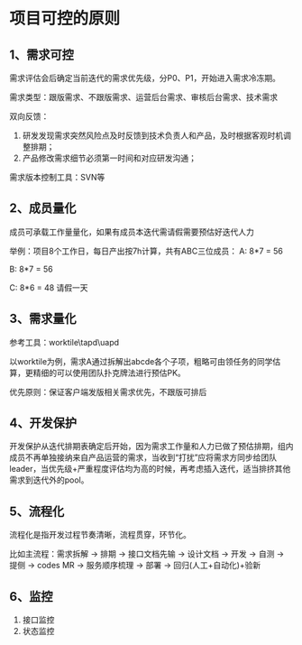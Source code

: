 # 项目可控的原则
## 1、需求可控

需求评估会后确定当前迭代的需求优先级，分P0、P1，开始进入需求冷冻期。

需求类型：跟版需求、不跟版需求、运营后台需求、审核后台需求、技术需求

双向反馈：

1. 研发发现需求突然风险点及时反馈到技术负责人和产品，及时根据客观时机调整排期；
2. 产品修改需求细节必须第一时间和对应研发沟通；

需求版本控制工具：SVN等

## 2、成员量化

成员可承载工作量量化，如果有成员本迭代需请假需要预估好迭代人力

举例：项目8个工作日，每日产出按7h计算，共有ABC三位成员：
A: 8*7 = 56 

B: 8*7 = 56 

C: 8*6 = 48 请假一天 

## 3、需求量化
参考工具：worktile\tapd\uapd

以worktile为例，需求A通过拆解出abcde各个子项，粗略可由领任务的同学估算，更精细的可以使用团队扑克牌法进行预估PK。

优先原则：保证客户端发版相关需求优先，不跟版可排后

## 4、开发保护

开发保护从迭代排期表确定后开始，因为需求工作量和人力已做了预估排期，组内成员不再单独接纳来自产品运营的需求，当收到“打扰”应将需求方同步给团队leader，当优先级+严重程度评估均为高的时候，再考虑插入迭代，适当排挤其他需求到迭代外的pool。

## 5、流程化

流程化是指开发过程节奏清晰，流程贯穿，环节化。

比如主流程：需求拆解 -> 排期 -> 接口文档先输 -> 设计文档 -> 开发 -> 自测 -> 提侧 -> codes MR -> 服务顺序梳理 -> 部署 -> 回归(人工+自动化)+验新

## 6、监控
1. 接口监控
2. 状态监控




